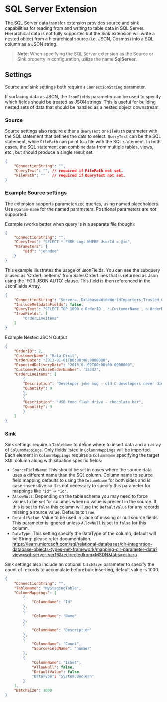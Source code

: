 # SQL Server Extension

The SQL Server data transfer extension provides source and sink capabilities for reading from and writing to table data in SQL Server. Hierarchical data is not fully supported but the Sink extension will write a nested object from a hierarchical source (i.e. JSON, Cosmos) into a SQL column as a JSON string.

> **Note**: When specifying the SQL Server extension as the Source or Sink property in configuration, utilize the name **SqlServer**.

## Settings

Source and sink settings both require a `ConnectionString` parameter.

If surfacing data as JSON, the `JsonFields` parameter can be used to specify which fields should be treated as JSON strings. This is useful for building nested sets of data that should be handled as a nested object downstream.

### Source

Source settings also require either a `QueryText` or `FilePath` parameter with the SQL statement that defines the data to select.
`QueryText` can be the SQL statement, while `FilePath` can point to a file with the SQL statement.
In both cases, the SQL statement can combine data from multiple tables, views, etc.,
but should produce a single result set.

```json
{
    "ConnectionString": "",
    "QueryText": "", // required if FilePath not set.
    "FilePath": ""   // required if QueryText not set.
}
```

### Example Source settings

The extension supports parameterized queries, using named placeholders.
Use `@param-name` for the named parameters.
Positional parameters are *not* supported.

Example (works better when query is in a separate file though):

```json
{
    "ConnectionString": "",
    "QueryText": "SELECT * FROM Logs WHERE UserId = @id",
    "Parameters": {
        "@id": "johndoe"
    }
}
```

This example illustrates the usage of JsonFields. You can see the subquery aliased as 'OrderLineItems' from Sales.OrderLines that is returned as Json using the 'FOR JSON AUTO' clause. This field is then referenced in the JsonFields Array.

```json
{
    "ConnectionString": "Server=.;Database=WideWorldImporters;Trusted_Connection=True;TrustServerCertificate=True;",
    "IncludeMetadataFields": false,
    "QueryText": "SELECT TOP 1000 o.OrderID , c.CustomerName , o.OrderDate , o.ExpectedDeliveryDate , o.CustomerPurchaseOrderNumber , (select li.Description, li.Quantity FROM Sales.OrderLines li WHERE li.OrderID= o.OrderID FOR JSON AUTO) OrderLineItems FROM Sales.Customers c JOIN Sales.Orders o ON o.CustomerID = c.CustomerID ORDER BY OrderId",
    "JsonFields": [
        "OrderLineItems"
    ]
}
```

Example Nested JSON Output

```json
{
    "OrderID": 2,
    "CustomerName": "Bala Dixit",
    "OrderDate": "2013-01-01T00:00:00.0000000",
    "ExpectedDeliveryDate": "2013-01-02T00:00:00.0000000",
    "CustomerPurchaseOrderNumber": "15342",
    "OrderLineItems": [
        {
        "Description": "Developer joke mug - old C developers never die (White)",
        "Quantity": 9
        },
        {
        "Description": "USB food flash drive - chocolate bar",
        "Quantity": 9
        }
    ]
}
```

### Sink

Sink settings require a `TableName` to define where to insert data and an array of `ColumnMappings`. Only fields listed in `ColumnMappings` will be imported. Each element in `ColumnMappings` requires a `ColumnName` specifying the target SQL column along with situation specific fields:

- `SourceFieldName`: This should be set in cases where the source data uses a different name than the SQL column. Column name to source field mapping defaults to using the `ColumnName` for both sides and is case-insensitive so it is not necessary to specify this parameter for mappings like `"id"` -> `"Id"`.
- `AllowNull`: Depending on the table schema you may need to force values to be set for columns when no value is present in the source. If this is set to `false` this column will use the `DefaultValue` for any records missing a source value. Defaults to `true`.
- `DefaultValue`: Value to be used in place of missing or null source fields. This parameter is ignored unless `AllowNull` is set to `false` for this column.
- `DataType`: This setting specify the DataType of the column, default will be String: please refer documentation. <https://learn.microsoft.com/sql/relational-databases/clr-integration-database-objects-types-net-framework/mapping-clr-parameter-data?view=sql-server-ver16&redirectedfrom=MSDN&tabs=csharp>

Sink settings also include an optional `BatchSize` parameter to specify the count of records to accumulate before bulk inserting, default value is 1000.

```json
{
    "ConnectionString": "",
    "TableName": "MyStagingTable",
    "ColumnMappings": [
        {
            "ColumnName": "Id"
        },
        {
            "ColumnName": "Name"
        },
        {
            "ColumnName": "Description"
        },
        {
            "ColumnName": "Count",
            "SourceFieldName": "number"
        },
        {
            "ColumnName": "IsSet",
            "AllowNull": false,
            "DefaultValue": false
            "DataType": "System.Boolean"
        }
    ],
    "BatchSize": 1000
}
```
